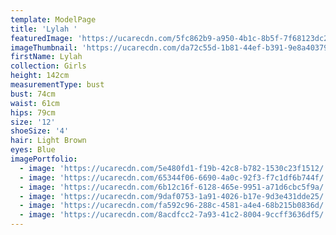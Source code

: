 ```yaml
---
template: ModelPage
title: 'Lylah '
featuredImage: 'https://ucarecdn.com/5fc862b9-a950-4b1c-8b5f-7f68123dc2f5/'
imageThumbnail: 'https://ucarecdn.com/da72c55d-1b81-44ef-b391-9e8a40379ad2/'
firstName: Lylah
collection: Girls
height: 142cm
measurementType: bust
bust: 74cm
waist: 61cm
hips: 79cm
size: '12'
shoeSize: '4'
hair: Light Brown
eyes: Blue
imagePortfolio:
  - image: 'https://ucarecdn.com/5e480fd1-f19b-42c8-b782-1530c23f1512/'
  - image: 'https://ucarecdn.com/65344f06-6690-4a0c-92f3-f7c1df6b744f/'
  - image: 'https://ucarecdn.com/6b12c16f-6128-465e-9951-a71d6cbc5f9a/'
  - image: 'https://ucarecdn.com/9daf0753-1a91-4026-b17e-9d3e431dde25/'
  - image: 'https://ucarecdn.com/fa592c96-288c-4581-a4e4-68b215b0836d/'
  - image: 'https://ucarecdn.com/8acdfcc2-7a93-41c2-8004-9ccff3636df5/'
---
```


